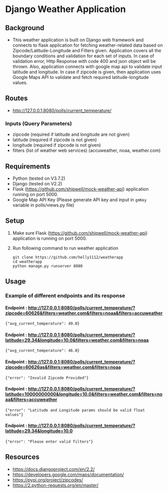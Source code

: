 # Django Weather Application

## Background

* This weather application is built on Django web framework and connects to flask application for fetching weather-related data based on Zipcode/Latitude-Longitude and Filters given. Application covers all the boundary conditions and validation for each set of inputs. In case of validation error, Http Response with code 400 and json object will be thrown. Also, application connects with google map api to validate input latitude and longitude. In case if zipcode is given, then application uses Google Maps API to validate and fetch required latitude-longitude values. 

## Routes

* http://127.0.0.1:8080/polls/current_temperature/

### Inputs (Query Parameters)

* zipcode (required if latitude and longitude are not given)
* latitude (required if zipcode is not given)
* longitude (required if zipcode is not given)
* filters (list of weather web services) (accuweather, noaa, weather.com)

## Requirements

* Python (tested on V3.7.2)
* Django (tested on V2.2)
* Flask (https://github.com/shipwell/mock-weather-api) application running on port 5000.
* Google Map API Key (Please generate API key and input in `gmKey` variable in polls/views.py file)

## Setup

1) Make sure Flask (https://github.com/shipwell/mock-weather-api) application is running on port 5000.
2) Run following command to run weather application

    ```
    git clone https://github.com/helly1112/weatherapp
    cd weatherapp
    python manage.py runserver 8080
    ```

## Usage

### Example of different endpoints and its response

#### Endpoint : http://127.0.0.1:8080/polls/current_temperature/?zipcode=60626&filters=weather.com&filters=noaa&filters=accuweather
```
{"avg_current_temperature": 49.0}
```

#### Endpoint : http://127.0.0.1:8080/polls/current_temperature/?latitude=29.34&longitude=10.0&filters=weather.com&filters=noaa
```
{"avg_current_temperature": 46.0}
```

#### Endpoint : http://127.0.0.1:8080/polls/current_temperature/?zipcode=60626as&filters=weather.com&filters=noaa
```
{"error": "Invalid Zipcode Provided"}
```

#### Endpoint : http://127.0.0.1:8080/polls/current_temperature/?latitude=10000000000&longitude=10.0&filters=weather.com&filters=noaa&filters=accuweather
```
{"error": "Latitude and Longitude params should be valid float values"}
```

#### Endpoint : http://127.0.0.1:8080/polls/current_temperature/?latitude=29.34&longitude=10.0
```
{"error": "Please enter valid filters"}
```


## Resources 

- https://docs.djangoproject.com/en/2.2/
- https://developers.google.com/maps/documentation/
- https://pypi.org/project/zipcodes/
- https://2.python-requests.org/en/master/



